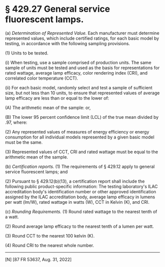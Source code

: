 # § 429.27   General service fluorescent lamps.

(a) *Determination of Represented Value.* Each manufacturer must determine represented values, which include certified ratings, for each basic model by testing, in accordance with the following sampling provisions.


(1) Units to be tested.


(i) When testing, use a sample comprised of production units. The same sample of units must be tested and used as the basis for representations for rated wattage, average lamp efficacy, color rendering index (CRI), and correlated color temperature (CCT).


(ii) For each basic model, randomly select and test a sample of sufficient size, but not less than 10 units, to ensure that represented values of average lamp efficacy are less than or equal to the lower of:


(A) The arithmetic mean of the sample: or,


(B) The lower 95 percent confidence limit (LCL) of the true mean divided by .97, where:


(2) Any represented values of measures of energy efficiency or energy consumption for all individual models represented by a given basic model must be the same.


(3) Represented values of CCT, CRI and rated wattage must be equal to the arithmetic mean of the sample.


(b) *Certification reports.* (1) The requirements of § 429.12 apply to general service fluorescent lamps; and


(2) Pursuant to § 429.12(b)(13), a certification report shall include the following public product-specific information: The testing laboratory's ILAC accreditation body's identification number or other approved identification assigned by the ILAC accreditation body, average lamp efficacy in lumens per watt (lm/W), rated wattage in watts (W), CCT in Kelvin (K), and CRI.


(c) *Rounding Requirements.* (1) Round rated wattage to the nearest tenth of a watt.


(2) Round average lamp efficacy to the nearest tenth of a lumen per watt.


(3) Round CCT to the nearest 100 kelvin (K).


(4) Round CRI to the nearest whole number.



---

[N] [87 FR 53637, Aug. 31, 2022]




